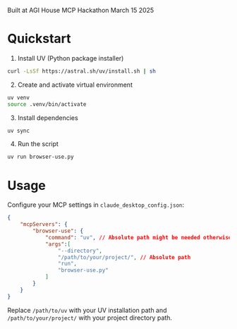 Built at AGI House MCP Hackathon March 15 2025

# Quickstart

1. Install UV (Python package installer)
```bash
curl -LsSf https://astral.sh/uv/install.sh | sh
```

2. Create and activate virtual environment
```bash
uv venv
source .venv/bin/activate
```

3. Install dependencies
```bash
uv sync
```

4. Run the script
```bash
uv run browser-use.py
```

# Usage

Configure your MCP settings in `claude_desktop_config.json`:

```json
{
    "mcpServers": {
        "browser-use": {
            "command": "uv", // Absolute path might be needed otherwise
            "args":[
                "--directory",
                "/path/to/your/project/", // Absolute path
                "run",
                "browser-use.py"
            ]
        }
    }
}
```

Replace `/path/to/uv` with your UV installation path and `/path/to/your/project/` with your project directory path.

